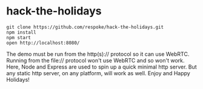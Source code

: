 hack-the-holidays
=================

```
git clone https://github.com/respoke/hack-the-holidays.git
npm install
npm start
open http://localhost:8080/
```

The demo must be run from the http(s):// protocol so it can use WebRTC. Running from the file:// protocol won't use WebRTC and so won't work. Here, Node and Express are used to spin up a quick minimal http server. But any static http server, on any platform, will work as well. Enjoy and Happy Holidays!